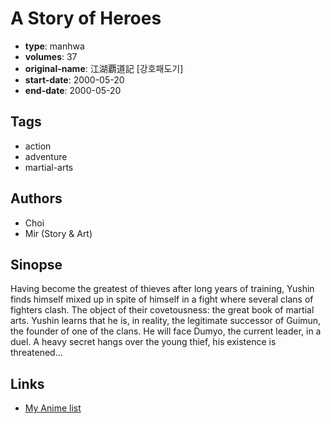 # A Story of Heroes

-   **type**: manhwa
-   **volumes**: 37
-   **original-name**: 江湖覇道記 [강호패도기]
-   **start-date**: 2000-05-20
-   **end-date**: 2000-05-20

## Tags

-   action
-   adventure
-   martial-arts

## Authors

-   Choi
-   Mir (Story & Art)

## Sinopse

Having become the greatest of thieves after long years of training, Yushin finds himself mixed up in spite of himself in a fight where several clans of fighters clash. The object of their covetousness: the great book of martial arts. Yushin learns that he is, in reality, the legitimate successor of Guimun, the founder of one of the clans. He will face Dumyo, the current leader, in a duel. A heavy secret hangs over the young thief, his existence is threatened...

## Links

-   [My Anime list](https://myanimelist.net/manga/109253/A_Story_of_Heroes)
